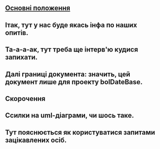 ﻿## [Основні положення](Substantive_provisions.md)
## Ітак, тут у нас буде якась інфа по наших опитів.
## Та-а-а-ак, тут треба ще інтерв'ю кудися запихати.
## Далі границі документа: значить, цей документ лише для проекту bolDateBase.
## Скорочення
## Ссилки на uml-діаграми, чи шось таке.
## Тут пояснюється як користуватися запитами зацікавлених осіб.